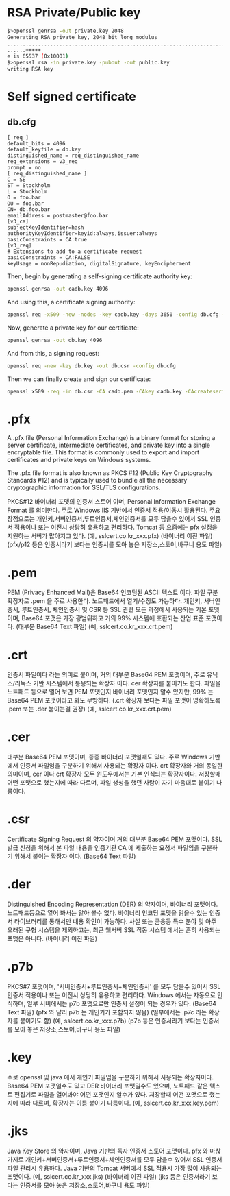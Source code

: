 # RSA Private/Public key
```sh
$>openssl genrsa -out private.key 2048       
Generating RSA private key, 2048 bit long modulus
.......................................................................................................+++++
......+++++
e is 65537 (0x10001)
$>openssl rsa -in private.key -pubout -out public.key
writing RSA key
```

# Self signed certificate
## db.cfg
```
[ req ]
default_bits = 4096
default_keyfile = db.key
distinguished_name = req_distinguished_name
req_extensions = v3_req
prompt = no
[ req_distinguished_name ]
C = SE
ST = Stockholm
L = Stockholm
O = foo.bar
OU = foo.bar
CN= db.foo.bar
emailAddress = postmaster@foo.bar
[v3_ca]
subjectKeyIdentifier=hash
authorityKeyIdentifier=keyid:always,issuer:always
basicConstraints = CA:true
[v3_req]
# Extensions to add to a certificate request
basicConstraints = CA:FALSE
keyUsage = nonRepudiation, digitalSignature, keyEncipherment
```

Then, begin by generating a self-signing certificate authority key:
```sh
openssl genrsa -out cadb.key 4096
```

And using this, a certificate signing authority:

```sh
openssl req -x509 -new -nodes -key cadb.key -days 3650 -config db.cfg -out cadb.pem
```

Now, generate a private key for our certificate:

```sh
openssl genrsa -out db.key 4096
```

And from this, a signing request:

```sh
openssl req -new -key db.key -out db.csr -config db.cfg
```

Then we can finally create and sign our certificate:

```sh
openssl x509 -req -in db.csr -CA cadb.pem -CAkey cadb.key -CAcreateserial  -out db.crt -days 365 -sha256
```

# .pfx
A .pfx file (Personal Information Exchange) is a binary format for storing a server certificate, intermediate certificates, and private key into a single encryptable file. This format is commonly used to export and import certificates and private keys on Windows systems.

The .pfx file format is also known as PKCS #12 (Public Key Cryptography Standards #12) and is typically used to bundle all the necessary cryptographic information for SSL/TLS configurations.

PKCS#12 바이너리 포맷의 인증서 스토어 이며, Personal Information Exchange Format 를 의미한다. 주로 Windows IIS 기반에서  인증서 적용/이동시 활용된다. 주요 장점으로는 개인키,서버인증서,루트인증서,체인인증서를 모두 담을수 있어서 SSL 인증서 적용이나 또는 이전시 상당히 유용하고 편리하다. Tomcat 등 요즘에는 pfx 설정을 지원하는 서버가 많아지고 있다. (예, sslcert.co.kr_xxx.pfx) (바이너리 이진 파일) (pfx/p12 등은 인증서라기 보다는 인증서를 모아 놓은 저장소,스토어,바구니 용도 파일)

# .pem  

PEM (Privacy Enhanced Mail)은 Base64 인코딩된 ASCII 텍스트 이다. 파일 구분 확장자로 .pem 을 주로 사용한다.  노트패드에서 열기/수정도 가능하다. 개인키, 서버인증서, 루트인증서, 체인인증서 및 CSR 등 SSL 관련 모든 과정에서 사용되는 기본 포맷이며, Base64 포맷은 가장 광범위하고 거의 99% 시스템에 호환되는 산업 표준 포맷이다. (대부분 Base64 Text 파일) (예, sslcert.co.kr_xxx.crt.pem)


# .crt 
인증서 파일이다 라는 의미로 붙이며, 거의 대부분 Base64 PEM 포맷이며, 주로 유닉스/리눅스 기반 시스템에서 통용되는 확장자 이다. cer 확장자를 붙이기도 한다. 파일을 노트패드 등으로 열어 보면 PEM 포맷인지 바이너리 포맷인지 알수 있지만, 99% 는 Base64 PEM 포맷이라고 봐도 무방하다. (.crt 확장자 보다는 파일 포맷이 명확하도록 .pem 또는 .der 붙이는걸 권장) (예, sslcert.co.kr_xxx.crt.pem)


# .cer

대부분 Base64 PEM 포맷이며, 종종 바이너리 포맷일때도 있다. 주로 Windows 기반에서 인증서 파일임을 구분하기 위해서 사용되는 확장자 이다. crt 확장자와 거의 동일한 의미이며, cer 이나 crt 확장자 모두 윈도우에서는 기본 인식되는 확장자이다. 저장할때 어떤 포맷으로 했는지에 따라 다르며, 파일 생성을 했던 사람이 자기 마음대로 붙이기 나름이다. 


# .csr

Certificate Signing Request 의 약자이며 거의 대부분 Base64 PEM 포맷이다. SSL 발급 신청을 위해서 본 파일 내용을 인증기관 CA 에 제출하는 요청서 파일임을 구분하기 위해서 붙이는 확장자 이다. (Base64 Text 파일)


# .der

Distinguished Encoding Representation (DER) 의 약자이며, 바이너리 포맷이다. 노트패드등으로 열어 봐서는 알아 볼수 없다.  바이너리 인코딩 포맷을 읽을수 있는 인증서 라이브러리를 통해서만 내용 확인이 가능하다.  사설 또는 금융등 특수 분야 및 아주 오래된 구형 시스템을 제외하고는, 최근 웹서버 SSL 작동 시스템 에서는 흔히 사용되는 포맷은 아니다. (바이너리 이진 파일)


# .p7b

PKCS#7 포맷이며, '서버인증서+루트인증서+체인인증서' 를 모두 담을수 있어서 SSL 인증서 적용이나 또는 이전시 상당히 유용하고 편리하다. Windows 에서는 자동으로 인식하며, 일부 서버에서는 p7b 포맷으로만 인증서 설정이 되는 경우가 있다.  (Base64 Text 파일) (pfx 와 달리 p7b 는 개인키가 포함되지 않음) (일부에서는 .p7c 라는 확장자를 붙이기도 함) (예, sslcert.co.kr_xxx.p7b) (p7b 등은 인증서라기 보다는 인증서를 모아 놓은 저장소,스토어,바구니 용도 파일)


# .key

주로 openssl 및 java 에서 개인키 파일임을 구분하기 위해서 사용되는 확장자이다. Base64 PEM 포맷일수도 있고 DER 바이너리 포맷일수도 있으며, 노트패드 같은 텍스트 편집기로 파일을 열어봐야 어떤 포맷인지 알수가 있다. 저장할때 어떤 포맷으로 했는지에 따라 다르며, 확장자는 이름 붙이기 나름이다. (예, sslcert.co.kr_xxx.key.pem) 


# .jks

Java Key Store 의 약자이며, Java 기반의 독자 인증서 스토어 포맷이다. pfx 와 마찮가지로 개인키+서버인증서+루트인증서+체인인증서를 모두 담을수 있어서 SSL 인증서 파일 관리시 유용하다. Java 기반의 Tomcat 서버에서 SSL 적용시 가장 많이 사용되는 포맷이다.  (예, sslcert.co.kr_xxx.jks) (바이너리 이진 파일) (jks 등은 인증서라기 보다는 인증서를 모아 놓은 저장소,스토어,바구니 용도 파일)
